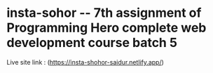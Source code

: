 # insta-sohor -- 7th assignment of Programming Hero complete web development course batch 5

Live site link : (https://insta-shohor-saidur.netlify.app/)
